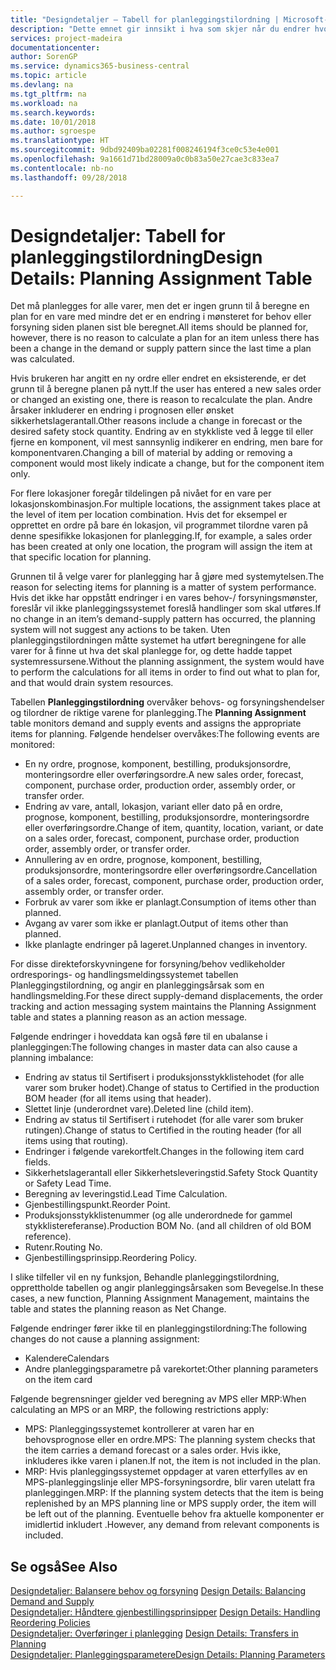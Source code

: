 ```yaml
---
title: "Designdetaljer – Tabell for planleggingstilordning | Microsoft-dokumentasjon"
description: "Dette emnet gir innsikt i hva som skjer når du endrer hvordan du planlegger for en vare."
services: project-madeira
documentationcenter: 
author: SorenGP
ms.service: dynamics365-business-central
ms.topic: article
ms.devlang: na
ms.tgt_pltfrm: na
ms.workload: na
ms.search.keywords: 
ms.date: 10/01/2018
ms.author: sgroespe
ms.translationtype: HT
ms.sourcegitcommit: 9dbd92409ba02281f008246194f3ce0c53e4e001
ms.openlocfilehash: 9a1661d71bd28009a0c0b83a50e27cae3c833ea7
ms.contentlocale: nb-no
ms.lasthandoff: 09/28/2018

---
```

# <a name="design-details-planning-assignment-table"></a><span data-ttu-id="3cb9c-103">Designdetaljer: Tabell for planleggingstilordning</span><span class="sxs-lookup"><span data-stu-id="3cb9c-103">Design Details: Planning Assignment Table</span></span>
<span data-ttu-id="3cb9c-104">Det må planlegges for alle varer, men det er ingen grunn til å beregne en plan for en vare med mindre det er en endring i mønsteret for behov eller forsyning siden planen sist ble beregnet.</span><span class="sxs-lookup"><span data-stu-id="3cb9c-104">All items should be planned for, however, there is no reason to calculate a plan for an item unless there has been a change in the demand or supply pattern since the last time a plan was calculated.</span></span>  

<span data-ttu-id="3cb9c-105">Hvis brukeren har angitt en ny ordre eller endret en eksisterende, er det grunn til å beregne planen på nytt.</span><span class="sxs-lookup"><span data-stu-id="3cb9c-105">If the user has entered a new sales order or changed an existing one, there is reason to recalculate the plan.</span></span> <span data-ttu-id="3cb9c-106">Andre årsaker inkluderer en endring i prognosen eller ønsket sikkerhetslagerantall.</span><span class="sxs-lookup"><span data-stu-id="3cb9c-106">Other reasons include a change in forecast or the desired safety stock quantity.</span></span> <span data-ttu-id="3cb9c-107">Endring av en stykkliste ved å legge til eller fjerne en komponent, vil mest sannsynlig indikerer en endring, men bare for komponentvaren.</span><span class="sxs-lookup"><span data-stu-id="3cb9c-107">Changing a bill of material by adding or removing a component would most likely indicate a change, but for the component item only.</span></span>  

<span data-ttu-id="3cb9c-108">For flere lokasjoner foregår tildelingen på nivået for en vare per lokasjonskombinasjon.</span><span class="sxs-lookup"><span data-stu-id="3cb9c-108">For multiple locations, the assignment takes place at the level of item per location combination.</span></span> <span data-ttu-id="3cb9c-109">Hvis det for eksempel er opprettet en ordre på bare én lokasjon, vil programmet tilordne varen på denne spesifikke lokasjonen for planlegging.</span><span class="sxs-lookup"><span data-stu-id="3cb9c-109">If, for example, a sales order has been created at only one location, the program will assign the item at that specific location for planning.</span></span>  

<span data-ttu-id="3cb9c-110">Grunnen til å velge varer for planlegging har å gjøre med systemytelsen.</span><span class="sxs-lookup"><span data-stu-id="3cb9c-110">The reason for selecting items for planning is a matter of system performance.</span></span> <span data-ttu-id="3cb9c-111">Hvis det ikke har oppstått endringer i en vares behov-/ forsyningsmønster, foreslår vil ikke planleggingssystemet foreslå handlinger som skal utføres.</span><span class="sxs-lookup"><span data-stu-id="3cb9c-111">If no change in an item’s demand-supply pattern has occurred, the planning system will not suggest any actions to be taken.</span></span> <span data-ttu-id="3cb9c-112">Uten planleggingstilordningen måtte systemet ha utført beregningene for alle varer for å finne ut hva det skal planlegge for, og dette hadde tappet systemressursene.</span><span class="sxs-lookup"><span data-stu-id="3cb9c-112">Without the planning assignment, the system would have to perform the calculations for all items in order to find out what to plan for, and that would drain system resources.</span></span>  

<span data-ttu-id="3cb9c-113">Tabellen **Planleggingstilordning** overvåker behovs- og forsyningshendelser og tilordner de riktige varene for planlegging.</span><span class="sxs-lookup"><span data-stu-id="3cb9c-113">The **Planning Assignment** table monitors demand and supply events and assigns the appropriate items for planning.</span></span> <span data-ttu-id="3cb9c-114">Følgende hendelser overvåkes:</span><span class="sxs-lookup"><span data-stu-id="3cb9c-114">The following events are monitored:</span></span>  

* <span data-ttu-id="3cb9c-115">En ny ordre, prognose, komponent, bestilling, produksjonsordre, monteringsordre eller overføringsordre.</span><span class="sxs-lookup"><span data-stu-id="3cb9c-115">A new sales order, forecast, component, purchase order, production order, assembly order, or transfer order.</span></span>  
* <span data-ttu-id="3cb9c-116">Endring av vare, antall, lokasjon, variant eller dato på en ordre, prognose, komponent, bestilling, produksjonsordre, monteringsordre eller overføringsordre.</span><span class="sxs-lookup"><span data-stu-id="3cb9c-116">Change of item, quantity, location, variant, or date on a sales order, forecast, component, purchase order, production order, assembly order, or transfer order.</span></span>  
* <span data-ttu-id="3cb9c-117">Annullering av en ordre, prognose, komponent, bestilling, produksjonsordre, monteringsordre eller overføringsordre.</span><span class="sxs-lookup"><span data-stu-id="3cb9c-117">Cancellation of a sales order, forecast, component, purchase order, production order, assembly order, or transfer order.</span></span>  
* <span data-ttu-id="3cb9c-118">Forbruk av varer som ikke er planlagt.</span><span class="sxs-lookup"><span data-stu-id="3cb9c-118">Consumption of items other than planned.</span></span>  
* <span data-ttu-id="3cb9c-119">Avgang av varer som ikke er planlagt.</span><span class="sxs-lookup"><span data-stu-id="3cb9c-119">Output of items other than planned.</span></span>  
* <span data-ttu-id="3cb9c-120">Ikke planlagte endringer på lageret.</span><span class="sxs-lookup"><span data-stu-id="3cb9c-120">Unplanned changes in inventory.</span></span>  

<span data-ttu-id="3cb9c-121">For disse direkteforskyvningene for forsyning/behov vedlikeholder ordresporings- og handlingsmeldingssystemet tabellen Planleggingstilordning, og angir en planleggingsårsak som en handlingsmelding.</span><span class="sxs-lookup"><span data-stu-id="3cb9c-121">For these direct supply-demand displacements, the order tracking and action messaging system maintains the Planning Assignment table and states a planning reason as an action message.</span></span>  

<span data-ttu-id="3cb9c-122">Følgende endringer i hoveddata kan også føre til en ubalanse i planleggingen:</span><span class="sxs-lookup"><span data-stu-id="3cb9c-122">The following changes in master data can also cause a planning imbalance:</span></span>  

* <span data-ttu-id="3cb9c-123">Endring av status til Sertifisert i produksjonsstykklistehodet (for alle varer som bruker hodet).</span><span class="sxs-lookup"><span data-stu-id="3cb9c-123">Change of status to Certified in the production BOM header (for all items using that header).</span></span>  
* <span data-ttu-id="3cb9c-124">Slettet linje (underordnet vare).</span><span class="sxs-lookup"><span data-stu-id="3cb9c-124">Deleted line (child item).</span></span>  
* <span data-ttu-id="3cb9c-125">Endring av status til Sertifisert i rutehodet (for alle varer som bruker rutingen).</span><span class="sxs-lookup"><span data-stu-id="3cb9c-125">Change of status to Certified in the routing header (for all items using that routing).</span></span>  
* <span data-ttu-id="3cb9c-126">Endringer i følgende varekortfelt.</span><span class="sxs-lookup"><span data-stu-id="3cb9c-126">Changes in the following item card fields.</span></span>  
* <span data-ttu-id="3cb9c-127">Sikkerhetslagerantall eller Sikkerhetsleveringstid.</span><span class="sxs-lookup"><span data-stu-id="3cb9c-127">Safety Stock Quantity or Safety Lead Time.</span></span>  
* <span data-ttu-id="3cb9c-128">Beregning av leveringstid.</span><span class="sxs-lookup"><span data-stu-id="3cb9c-128">Lead Time Calculation.</span></span>  
* <span data-ttu-id="3cb9c-129">Gjenbestillingspunkt.</span><span class="sxs-lookup"><span data-stu-id="3cb9c-129">Reorder Point.</span></span>  
* <span data-ttu-id="3cb9c-130">Produksjonsstykklistenummer (og alle underordnede for gammel stykklistereferanse).</span><span class="sxs-lookup"><span data-stu-id="3cb9c-130">Production BOM No. (and all children of old BOM reference).</span></span>  
* <span data-ttu-id="3cb9c-131">Rutenr.</span><span class="sxs-lookup"><span data-stu-id="3cb9c-131">Routing No.</span></span>  
* <span data-ttu-id="3cb9c-132">Gjenbestillingsprinsipp.</span><span class="sxs-lookup"><span data-stu-id="3cb9c-132">Reordering Policy.</span></span>  

<span data-ttu-id="3cb9c-133">I slike tilfeller vil en ny funksjon, Behandle planleggingstilordning, opprettholde tabellen og angir planleggingsårsaken som Bevegelse.</span><span class="sxs-lookup"><span data-stu-id="3cb9c-133">In these cases, a new function, Planning Assignment Management, maintains the table and states the planning reason as Net Change.</span></span>  

<span data-ttu-id="3cb9c-134">Følgende endringer fører ikke til en planleggingstilordning:</span><span class="sxs-lookup"><span data-stu-id="3cb9c-134">The following changes do not cause a planning assignment:</span></span>  

* <span data-ttu-id="3cb9c-135">Kalendere</span><span class="sxs-lookup"><span data-stu-id="3cb9c-135">Calendars</span></span>  
* <span data-ttu-id="3cb9c-136">Andre planleggingsparametre på varekortet:</span><span class="sxs-lookup"><span data-stu-id="3cb9c-136">Other planning parameters on the item card</span></span>  

<span data-ttu-id="3cb9c-137">Følgende begrensninger gjelder ved beregning av MPS eller MRP:</span><span class="sxs-lookup"><span data-stu-id="3cb9c-137">When calculating an MPS or an MRP, the following restrictions apply:</span></span>  

* <span data-ttu-id="3cb9c-138">MPS: Planleggingssystemet kontrollerer at varen har en behovsprognose eller en ordre.</span><span class="sxs-lookup"><span data-stu-id="3cb9c-138">MPS: The planning system checks that the item carries a demand forecast or a sales order.</span></span> <span data-ttu-id="3cb9c-139">Hvis ikke, inkluderes ikke varen i planen.</span><span class="sxs-lookup"><span data-stu-id="3cb9c-139">If not, the item is not included in the plan.</span></span>  
* <span data-ttu-id="3cb9c-140">MRP: Hvis planleggingssystemet oppdager at varen etterfylles av en MPS-planleggingslinje eller MPS-forsyningsordre, blir varen utelatt fra planleggingen.</span><span class="sxs-lookup"><span data-stu-id="3cb9c-140">MRP: If the planning system detects that the item is being replenished by an MPS planning line or MPS supply order, the item will be left out of the planning.</span></span> <span data-ttu-id="3cb9c-141">Eventuelle behov fra aktuelle komponenter er imidlertid inkludert .</span><span class="sxs-lookup"><span data-stu-id="3cb9c-141">However, any demand from relevant components is included.</span></span>  

## <a name="see-also"></a><span data-ttu-id="3cb9c-142">Se også</span><span class="sxs-lookup"><span data-stu-id="3cb9c-142">See Also</span></span>  
<span data-ttu-id="3cb9c-143">[Designdetaljer: Balansere behov og forsyning](design-details-balancing-demand-and-supply.md) </span><span class="sxs-lookup"><span data-stu-id="3cb9c-143">[Design Details: Balancing Demand and Supply](design-details-balancing-demand-and-supply.md) </span></span>  
<span data-ttu-id="3cb9c-144">[Designdetaljer: Håndtere gjenbestillingsprinsipper](design-details-handling-reordering-policies.md) </span><span class="sxs-lookup"><span data-stu-id="3cb9c-144">[Design Details: Handling Reordering Policies](design-details-handling-reordering-policies.md) </span></span>  
<span data-ttu-id="3cb9c-145">[Designdetaljer: Overføringer i planlegging](design-details-transfers-in-planning.md) </span><span class="sxs-lookup"><span data-stu-id="3cb9c-145">[Design Details: Transfers in Planning](design-details-transfers-in-planning.md) </span></span>  
[<span data-ttu-id="3cb9c-146">Designdetaljer: Planleggingsparametere</span><span class="sxs-lookup"><span data-stu-id="3cb9c-146">Design Details: Planning Parameters</span></span>](design-details-planning-parameters.md)  

